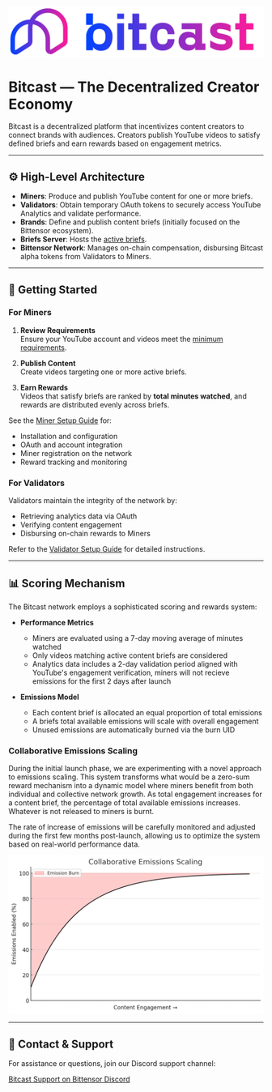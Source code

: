 <p align="center">
  <a href="https://www.bitcast.network/">
    <img src="assets/lockup_gradient.svg" alt="Bitcast Logo" width="800" />
  </a>
</p>

# Bitcast — The Decentralized Creator Economy

Bitcast is a decentralized platform that incentivizes content creators to connect brands with audiences. Creators publish YouTube videos to satisfy defined briefs and earn rewards based on engagement metrics.

---

## ⚙️ High-Level Architecture

- **Miners**: Produce and publish YouTube content for one or more briefs.  
- **Validators**: Obtain temporary OAuth tokens to securely access YouTube Analytics and validate performance.  
- **Brands**: Define and publish content briefs (initially focused on the Bittensor ecosystem).  
- **Briefs Server**: Hosts the [active briefs](https://www.dashboard.bitcast.network/briefs).  
- **Bittensor Network**: Manages on-chain compensation, disbursing Bitcast alpha tokens from Validators to Miners.

---

## 🚀 Getting Started

### For Miners

1. **Review Requirements**  
   Ensure your YouTube account and videos meet the [minimum requirements](bitcast/miner/README.md).

2. **Publish Content**  
   Create videos targeting one or more active briefs.

3. **Earn Rewards**  
   Videos that satisfy briefs are ranked by **total minutes watched**, and rewards are distributed evenly across briefs.

See the [Miner Setup Guide](bitcast/miner/README.md) for:
- Installation and configuration  
- OAuth and account integration  
- Miner registration on the network  
- Reward tracking and monitoring

### For Validators

Validators maintain the integrity of the network by:
- Retrieving analytics data via OAuth  
- Verifying content engagement  
- Disbursing on-chain rewards to Miners

Refer to the [Validator Setup Guide](bitcast/validator/README.md) for detailed instructions.

---

## 📊 Scoring Mechanism

The Bitcast network employs a sophisticated scoring and rewards system:

- **Performance Metrics**
  - Miners are evaluated using a 7-day moving average of minutes watched
  - Only videos matching active content briefs are considered
  - Analytics data includes a 2-day validation period aligned with YouTube's engagement verification, miners will not recieve emissions for the first 2 days after launch

- **Emissions Model**
  - Each content brief is allocated an equal proportion of total emissions
  - A briefs total available emissions will scale with overall engagement
  - Unused emissions are automatically burned via the burn UID

### Collaborative Emissions Scaling

During the initial launch phase, we are experimenting with a novel approach to emissions scaling. This system transforms what would be a zero-sum reward mechanism into a dynamic model where miners benefit from both individual and collective network growth. As total engagement increases for a content brief, the percentage of total available emissions increases. Whatever is not released to miners is burnt.

The rate of increase of emissions will be carefully monitored and adjusted during the first few months post-launch, allowing us to optimize the system based on real-world performance data.

<p align="center">
  <img src="assets/scaling_emissions.png" alt="Dynamic Emissions Model" width="600" />
</p>

---

## 🤝 Contact & Support

For assistance or questions, join our Discord support channel:

[Bitcast Support on Bittensor Discord](https://discord.com/channels/799672011265015819/1362489640841380045)
